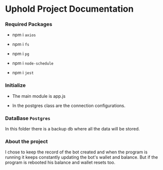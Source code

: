 # Uphold Project Documentation

### Required Packages

- npm i `axios`

- npm i ``fs``

- npm i ``pg``

- npm i ``node-schedule``

- npm i ``jest``

### Initialize

- The main module is app.js

- In the postgres class are the connection configurations.

### DataBase `Postgres`

In this folder there is a backup db where all the data will be stored.

### About the project

I chose to keep the record of the bot created and when the program is running it keeps constantly updating the bot's wallet and balance. But if the program is rebooted his balance and wallet resets too.


